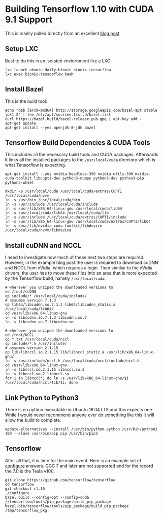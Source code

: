 # Building Tensorflow 1.10 with CUDA 9.1 Support

This is mainly pulled directly from an excellent [blog post](https://medium.com/@asmello/how-to-install-tensorflow-cuda-9-1-into-ubuntu-18-04-b645e769f01d)

## Setup LXC

Best to do this in an isolated enviornment like a LXC:

```shell
lxc launch ubuntu-daily:bionic bionic-tensorflow
lxc exec bionic-tensorflow bash
```

##  Install Bazel

This is the build tool:

```shell
echo "deb [arch=amd64] http://storage.googleapis.com/bazel-apt stable jdk1.8" | tee /etc/apt/sources.list.d/bazel.list
curl https://bazel.build/bazel-release.pub.gpg | apt-key add -
apt-get update
apt-get install --yes openjdk-8-jdk bazel
```

## Tensorflow Build Dependencies & CUDA Tools

This includes all the necessary build tools and CUDA packages. Afterwards it links all the installed packages to the `/usr/local/cuda` directory which is what Tensorflow is expecting.

```shell
apt-get install --yes nvidia-headless-390 nvidia-utils-390 nvidia-cuda-toolkit libcupti-dev python3-numpy python3-dev python3-pip python3-wheel

mkdir -p /usr/local/cuda /usr/local/cuda/extras/CUPTI /usr/local/cuda/nvvm
ln -s /usr/bin /usr/local/cuda/bin
ln -s /usr/include /usr/local/cuda/include
ln -s /usr/lib/x86_64-linux-gnu /usr/local/cuda/lib64
ln -s /usr/local/cuda/lib64 /usr/local/cuda/lib
ln -s /usr/include /usr/local/cuda/extras/CUPTI/include
ln -s /usr/lib/x86_64-linux-gnu /usr/local/cuda/extras/CUPTI/lib64
ln -s /usr/lib/nvidia-cuda-toolkit/libdevice /usr/local/cuda/nvvm/libdevice
```

## Install cuDNN and NCCL

I need to investigate how much of these next two steps are required. However, in the example blog post the user is required to download cuDNN and NCCL from nVidia, which requires a login. Then similiar to the nVidia drivers, the user has to move these files into an area that is more expected by the Tensorflow build, namely `/usr/local/cuda`:

```shell
# wherever you unziped the downloaded versions to
cd /root/cuDNN 
cp include/* /usr/local/cuda/include/
# assumes version 7.1.3
cp lib64/libcudnn.so.7.1.3 lib64/libcudnn_static.a /usr/local/cuda/lib64/
cd /usr/lib/x86_64-linux-gnu
ln -s libcudnn.so.7.1.3 libcudnn.so.7
ln -s libcudnn.so.7 libcudnn.so

# wherever you unziped the downloaded versions to
cd /root/NCCL
cp *.txt /usr/local/cuda/nccl
cp include/*.h /usr/include/
# assumes version 2.1.15
cp lib/libnccl.so.2.1.15 lib/libnccl_static.a /usr/lib/x86_64-linux-gnu/
ln -s /usr/include/nccl.h /usr/local/cuda/nccl/include/nccl.h
cd /usr/lib/x86_64-linux-gnu
ln -s libnccl.so.2.1.15 libnccl.so.2
ln -s libnccl.so.2 libnccl.so
for i in libnccl*; do ln -s /usr/lib/x86_64-linux-gnu/$i /usr/local/cuda/nccl/lib/$i; done
```

## Link Python to Python3

There is no python executable in Ubuntu 18.04 LTS and this expects one. While I would never recommend anyone ever do something like this it will allow the build to complete.

```shell
update-alternatives --install /usr/bin/python python /usr/bin/python3 100 --slave /usr/bin/pip pip /usr/bin/pip3
```

## Tensorflow

After all that, it is time for the main event. Here is an example set of [configure](https://paste.ubuntu.com/p/74YJCfTG6W/) answers. GCC 7 and later are not supported and for the record the 7.0 is the Tesla v100.

```shell
git clone https://github.com/tensorflow/tensorflow
cd tensorflow
git checkout r1.10
./configure
bazel build --config=opt --config=cuda //tensorflow/tools/pip_package:build_pip_package
bazel-bin/tensorflow/tools/pip_package/build_pip_package /tmp/tensorflow_pkg
```

